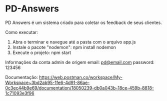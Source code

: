 # PD-Answers
  PD Answers é um sistema criado para coletar os feedback de seus clientes.
  
  Como executar:
  1. Abra o terminar e navegue até a pasta com o arquivo app.js
  2. Instale o pacote "nodemon": npm install nodemon
  3. Execute o projeto: npm start
  
  Informações da conta admin de origem
  email: pd@email.com
  password: 123456
  
  Documentação:
  https://web.postman.co/workspace/My-Workspace~3bd2ab95-1fe6-4d91-86ae-0c3ec44b9e69/documentation/18050239-db0a043b-18ce-459b-8818-1c71093e3f96
  

  
